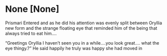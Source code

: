 # None [None]
Prismari Entered and as he did his attention was evenly split between Oryllia new form and the strange floating eye that reminded him of the being that always tried to eat him.... 

“Greetings Oryllia I haven’t seen you in a while....you look great.... what the eye thingy.?” He said happily he truly was happy she had moved in
